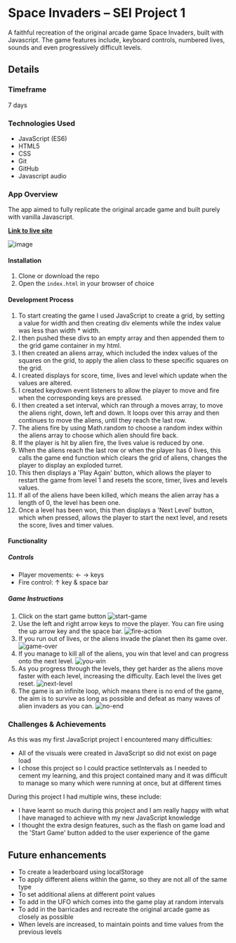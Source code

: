 # Space Invaders – SEI Project 1

A faithful recreation of the original arcade game Space Invaders, built with Javascript. The game features include, keyboard controls, numbered lives, sounds and even progressively difficult levels.

## Details

### Timeframe

7 days

### Technologies Used

* JavaScript (ES6)
* HTML5
* CSS
* Git
* GitHub
* Javascript audio

### App Overview

The app aimed to fully replicate the original arcade game and built purely with vanilla Javascript.

[**Link to live site**](https://sammii-hk.github.io/space-invaders/)

![image](https://user-images.githubusercontent.com/40900195/55617060-34d5ac80-578b-11e9-9278-06a6a0485bc5.png)

#### Installation

1. Clone or download the repo
1. Open the `index.html` in your browser of choice

#### Development Process

1. To start creating the game I used JavaScript to create a grid, by setting a value for width and then creating div elements while the index value was less than width * width.
1. I then pushed these divs to an empty array and then appended them to the grid game container in my html.
1. I then created an aliens array, which included the index values of the squares on the grid, to apply the alien class to these specific squares on the grid.
1. I created displays for score, time, lives and level which update when the values are altered.
1. I created keydown event listeners to allow the player to move and fire when the corresponding keys are pressed.
1. I then created a set interval, which ran through a moves array, to move the aliens right, down, left and down. It loops over this array and then continues to move the aliens, until they reach the last row.
1. The aliens fire by using Math.random to choose a random index within the aliens array to choose which alien should fire back.
1. If the player is hit by alien fire, the lives value is reduced by one.
1. When the aliens reach the last row or when the player has 0 lives, this calls the game end function which clears the grid of aliens, changes the player to display an exploded turret.
1. This then displays a 'Play Again' button, which allows the player to restart the game from level 1 and resets the score, timer, lives and levels values.
1. If all of the aliens have been killed, which means the alien array has a length of 0, the level has been one.
1. Once a level has been won, this then displays a 'Next Level' button, which when pressed, allows the player to start the next level, and resets the score, lives and timer values.

#### Functionality

##### Controls

* Player movements: ← → keys
* Fire control: ↑ key & space bar

##### Game Instructions

1. Click on the start game button
![start-game](https://user-images.githubusercontent.com/40900195/55618431-69973300-578e-11e9-8eae-1a74593fbb30.png)
1. Use the left and right arrow keys to move the player. You can fire using the up arrow key and the space bar.
![fire-action](https://user-images.githubusercontent.com/40900195/55618541-aebb6500-578e-11e9-9321-78210fc8f7c5.png)
1. If you run out of lives, or the aliens invade the planet then its game over.
![game-over](https://user-images.githubusercontent.com/40900195/55618568-c7c41600-578e-11e9-915c-2888111298b6.png)
1. If you manage to kill all of the aliens, you win that level and can progress onto the next level.
![you-win](https://user-images.githubusercontent.com/40900195/55618605-e1655d80-578e-11e9-8c21-2cd49fd25bee.png)
1. As you progress through the levels, they get harder as the aliens move faster with each level, increasing the difficulty. Each level the lives get reset.
![next-level](https://user-images.githubusercontent.com/40900195/55618685-08bc2a80-578f-11e9-9bb2-208cc4c79701.png)
1. The game is an infinite loop, which means there is no end of the game, the aim is to survive as long as possible and defeat as many waves of alien invaders as you can.
![no-end](https://user-images.githubusercontent.com/40900195/55618901-8d0ead80-578f-11e9-88ef-822d5457354f.png)

### Challenges & Achievements

As this was my first JavaScript project I encountered many difficulties:

* All of the visuals were created in JavaScript so did not exist on page load
* I chose this project so I could practice setIntervals as I needed to cement my learning, and this project contained many and it was difficult to manage so many which were running at once, but at different times

During this project I had multiple wins, these include:

* I have learnt so much during this project and I am really happy with what I have managed to achieve with my new JavaScript knowledge
* I thought the extra design features, such as the flash on game load and the 'Start Game' button added to the user experience of the game

## Future enhancements

* To create a leaderboard using localStorage
* To apply different aliens within the game, so they are not all of the same type
* To set additional aliens at different point values
* To add in the UFO which comes into the game play at random intervals
* To add in the barricades and recreate the original arcade game as closely as possible
* When levels are increased, to maintain points and time values from the previous levels
  